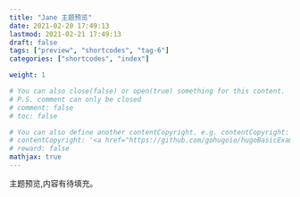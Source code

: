 ```yaml
---
title: "Jane 主题预览"
date: 2021-02-20 17:49:13
lastmod: 2021-02-21 17:49:13
draft: false
tags: ["preview", "shortcodes", "tag-6"]
categories: ["shortcodes", "index"]

weight: 1

# You can also close(false) or open(true) something for this content.
# P.S. comment can only be closed
# comment: false
# toc: false

# You can also define another contentCopyright. e.g. contentCopyright: "This is another copyright."
# contentCopyright: '<a href="https://github.com/gohugoio/hugoBasicExample" rel="noopener" target="_blank">See origin</a>'
# reward: false
mathjax: true
---
```


主题预览,内容有待填充。
